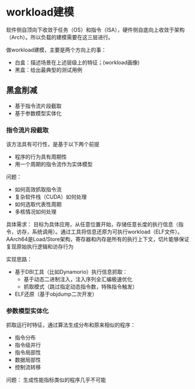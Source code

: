 # workload建模
软件侧自顶向下收敛于任务（OS）和指令（ISA），硬件侧自底向上收敛于架构（Arch）。所以负载的建模需要在这三层进行。

做workload建模，主要是两个方向上的事：
* 白盒：描述场景在上述层级上的特征；(workload画像)
* 黑盒：给出最典型的测试用例

## 黑盒削减
* 基于指令流片段截取
* 基于参数模型实体化

### 指令流片段截取
该方法具有可行性，是基于以下两个前提
* 程序的行为具有周期性
* 用一个周期的指令流作为实体模型

问题：
* 如何高效抓取指令流
* 复杂软件栈（CUDA）如何处理
* 如何选取代表性周期
* 多核情况如何处理

具体需求：
目标为具体应用，从任意位置开始，存储任意长度的执行信息（指令，访存，系统调用）。通过工具将信息还原为可执行workload（ELF文件）。AArch64是Load/Store架构，寄存器和内存是所有的执行上下文，切片能够保证复现原始执行逻辑和访存行为

实现思路：
* 基于DBI工具（比如Dynamorio）执行信息抓取：
    * 基于动态二进制注入，注入序列全汇编极速优化
    * 抓取模式（跳过指定动态指令数，特殊指令触发）
* ELF还原（基于objdump二次开发）


### 参数模型实体化
抓取运行时特征，通过算法生成分布和原来相似的程序：
* 指令分布
* 指令级并行
* 指令局部性
* 数据局部性
* 控制流转移

问题：
生成性能指标类似的程序几乎不可能
